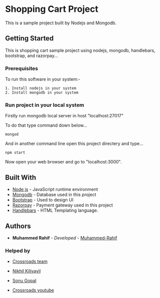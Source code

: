 # Shopping Cart Project

This is a sample project built by Nodejs and Mongodb.

## Getting Started
This is shopping cart sample project using nodejs, mongodb, handlebars, bootstrap, and razorpay... 


### Prerequisites

To run this software in your system:-


    1. Install nodejs in your system
    2. Install mongodb in your system



### Run project in your local system

Firstly run mongodb local server in host "localhost:27017"

To do that type command down below...

```
mongod
```

And in another command line open this project directery and type...

```
npm start
```

Now open your web browser and go to "localhost:3000".


## Built With

* [Node js](https://nodejs.org/) - JavaScript runtime environment
* [Mongodb](https://www.mongodb.com/) - Database used in this project
* [Bootstrap](https://getbootstrap.com/docs/5.0/getting-started/introduction/) - Used to design UI
* [Razorpay](https://razorpay.com/) - Payment gateway used in this project 
* [Handlebars](https://handlebarsjs.com/) - HTML Templating language. 


## Authors

* **Muhammed Rahif** - *Developed* - [Muhammed-Rahif](https://github.com/Muhammed-Rahif)

### Helped by

* [Crossroads team](https://crossroads.world/)

* [Nikhil Kilivayil](https://github.com/nikhilkilivayil)

* [Sonu Gopal](https://github.com/sonugopal)

* [Crossroads youtube](https://www.youtube.com/channel/UCoGHeFY7jE2OB_TJS_87MOA)

